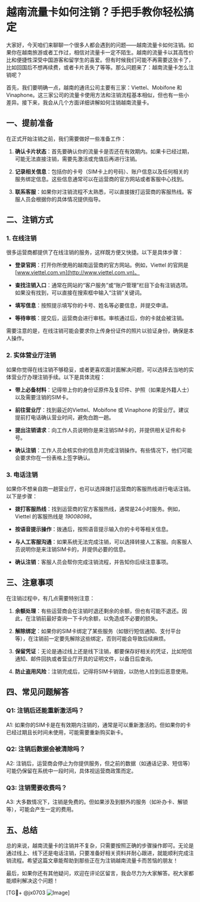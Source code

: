 # 越南流量卡如何注销？手把手教你轻松搞定

大家好，今天咱们来聊聊一个很多人都会遇到的问题——越南流量卡如何注销。如果你在越南旅游或者工作过，相信对流量卡一定不陌生。越南的流量卡以其高性价比和便捷性深受中国游客和留学生的喜爱。但有时候我们可能不再需要这张卡了，比如回国后不想再续费，或者卡片丢失了等等。那么问题来了：越南流量卡怎么注销呢？

首先，我们要明确一点，越南的通讯公司主要有三家：Viettel、Mobifone 和 Vinaphone。这三家公司的流量卡使用方法和注销流程基本相似，但也有一些小差异。接下来，我会从几个方面详细讲解如何注销越南流量卡。

## 一、提前准备

在正式开始注销之前，我们需要做好一些准备工作：

1. **确认卡片状态**：首先要确认你的流量卡是否还在有效期内。如果卡已经过期，可能无法直接注销，需要先激活或充值后再进行注销。
   
2. **记录相关信息**：包括你的卡号（SIM卡上的号码）、账户信息以及任何相关的服务绑定信息。这些信息通常可以在运营商的官方网站或者客服中心找到。

3. **联系客服**：如果你对注销流程不太熟悉，可以直接拨打运营商的客服热线。客服人员会根据你的具体情况提供指导。

## 二、注销方式

### 1. 在线注销

很多运营商都提供了在线注销的服务，这样既方便又快捷。以下是具体步骤：

- **登录官网**：打开你所使用的越南运营商的官方网站。例如，Viettel 的官网是 [www.viettel.com.vn](http://www.viettel.com.vn)。
  
- **查找注销入口**：通常在网站的“客户服务”或“账户管理”栏目下会有注销选项。如果没有找到，可以直接在搜索框中输入“注销”关键词。

- **填写信息**：按照提示填写你的卡号、姓名等必要信息，并提交申请。

- **等待审核**：提交后，运营商会进行审核。审核通过后，你的卡就会被注销。

需要注意的是，在线注销可能会要求你上传身份证件的照片以验证身份，确保是本人操作。

### 2. 实体营业厅注销

如果你觉得在线注销不够稳妥，或者更喜欢面对面解决问题，可以选择去当地的实体营业厅办理注销手续。以下是具体流程：

- **带上必备材料**：记得带上你的身份证原件及复印件、护照（如果是外籍人士）以及需要注销的SIM卡。

- **前往营业厅**：找到最近的Viettel、Mobifone 或 Vinaphone 的营业厅。建议提前打电话确认营业时间，避免白跑一趟。

- **提出注销请求**：向工作人员说明你是来注销SIM卡的，并提供相关证件和卡号。

- **确认注销**：工作人员会核实你的信息并完成注销操作。有些情况下，他们可能会要求你在一份表格上签字确认。

### 3. 电话注销

如果你不想亲自跑一趟营业厅，也可以选择拨打运营商的客服热线进行电话注销。以下是步骤：

- **拨打客服热线**：找到运营商的官方客服热线，通常是24小时服务。例如，Viettel 的客服热线是 *19008098*。

- **按语音提示操作**：拨通后，按照语音提示输入你的卡号等相关信息。

- **与人工客服沟通**：如果系统无法完成注销，可以选择转接人工客服。向客服人员说明你是来注销SIM卡的，并提供必要的信息。

- **确认注销**：客服人员会帮你完成注销流程，并告知你后续注意事项。

## 三、注意事项

在注销过程中，有几点需要特别注意：

1. **余额处理**：有些运营商会在注销时退还剩余的余额，但也有可能不退还。因此，在注销前最好查询一下卡内余额，以免造成不必要的损失。

2. **解除绑定**：如果你的SIM卡绑定了某些服务（如银行短信通知、支付平台等），在注销前一定要先解除这些绑定，否则可能会导致后续麻烦。

3. **保留凭证**：无论是通过线上还是线下注销，都要保存好相关的凭证，比如短信通知、邮件回执或者营业厅开具的证明文件，以备日后查询。

4. **防止盗用风险**：注销完成后，记得将SIM卡销毁，以防他人捡到后恶意使用。

## 四、常见问题解答

### Q1: 注销后还能重新激活吗？
A1: 如果你的SIM卡是在有效期内注销的，通常是可以重新激活的。但如果你的卡已经过期且长时间未使用，可能需要重新购买新卡。

### Q2: 注销后数据会被清除吗？
A2: 注销后，运营商会停止为你提供服务，但之前的数据（如通话记录、短信等）可能仍保留在系统中一段时间，具体视运营商政策而定。

### Q3: 注销需要收费吗？
A3: 大多数情况下，注销是免费的。但如果涉及到额外的服务（如补办卡、解锁等），可能会产生一定的费用。

## 五、总结

总的来说，越南流量卡的注销并不复杂，只需要按照正确的步骤操作即可。无论是通过线上、线下还是电话注销，只要准备好相关资料并耐心跟进，就能顺利完成注销流程。希望这篇文章能帮助到那些正在为注销越南流量卡而苦恼的朋友！

最后，如果你还有其他疑问，欢迎在评论区留言，我会尽力为大家解答。祝大家都能顺利解决这个问题！

[TG💪+ @jx0703 ![Image](https://github.com/user-attachments/assets/dbca1d08-cadb-493c-b0ec-ad6f7a83f270)]